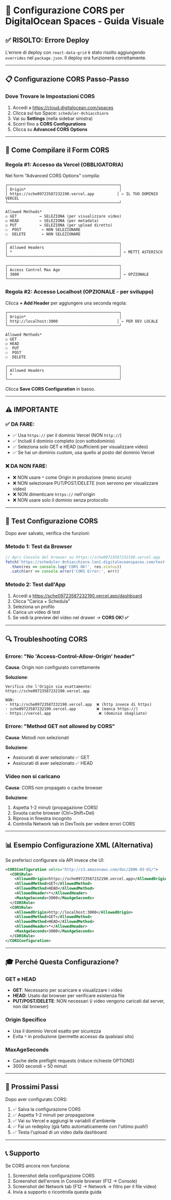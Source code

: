 # 🎯 Configurazione CORS per DigitalOcean Spaces - Guida Visuale

## ✅ RISOLTO: Errore Deploy

L'errore di deploy con `react-data-grid` è stato risolto aggiungendo `overrides` nel `package.json`. Il deploy ora funzionerà correttamente.

---

## 📋 Configurazione CORS Passo-Passo

### Dove Trovare le Impostazioni CORS

1. Accedi a https://cloud.digitalocean.com/spaces
2. Clicca sul tuo Space: `scheduler-0chiacchiere`
3. Vai su **Settings** (nella sidebar sinistra)
4. Scorri fino a **CORS Configurations**
5. Clicca su **Advanced CORS Options**

---

## 🔧 Come Compilare il Form CORS

### Regola #1: Accesso da Vercel (OBBLIGATORIA)

Nel form "Advanced CORS Options" compila:

```
┌─────────────────────────────────────────────────┐
│ Origin*                                         │
│ https://sche09723587232190.vercel.app          │ ← IL TUO DOMINIO VERCEL
└─────────────────────────────────────────────────┘

Allowed Methods*
☑️ GET          ← SELEZIONA (per visualizzare video)
☑️ HEAD         ← SELEZIONA (per metadata)
☑️ PUT          ← SELEZIONA (per upload diretto)
☐  POST         ← NON SELEZIONARE
☐  DELETE       ← NON SELEZIONARE

┌─────────────────────────────────────────────────┐
│ Allowed Headers                                 │
│ *                                               │ ← METTI ASTERISCO
└─────────────────────────────────────────────────┘

┌─────────────────────────────────────────────────┐
│ Access Control Max Age                          │
│ 3000                                            │ ← OPZIONALE
└─────────────────────────────────────────────────┘
```

### Regola #2: Accesso Localhost (OPZIONALE - per sviluppo)

Clicca **+ Add Header** per aggiungere una seconda regola:

```
┌─────────────────────────────────────────────────┐
│ Origin*                                         │
│ http://localhost:3000                          │ ← PER DEV LOCALE
└─────────────────────────────────────────────────┘

Allowed Methods*
☑️ GET
☑️ HEAD
☐  PUT
☐  POST
☐  DELETE

┌─────────────────────────────────────────────────┐
│ Allowed Headers                                 │
│ *                                               │
└─────────────────────────────────────────────────┘
```

Clicca **Save CORS Configuration** in basso.

---

## ⚠️ IMPORTANTE

### ✅ DA FARE:
- ✅ Usa `https://` per il dominio Vercel (NON `http://`)
- ✅ Includi il dominio completo (con sottodominio)
- ✅ Seleziona solo GET e HEAD (sufficienti per visualizzare video)
- ✅ Se hai un dominio custom, usa quello al posto del dominio Vercel

### ❌ DA NON FARE:
- ❌ NON usare `*` come Origin in produzione (meno sicuro)
- ❌ NON selezionare PUT/POST/DELETE (non servono per visualizzare video)
- ❌ NON dimenticare `https://` nell'origin
- ❌ NON usare solo il dominio senza protocollo

---

## 🧪 Test Configurazione CORS

Dopo aver salvato, verifica che funzioni:

### Metodo 1: Test da Browser
```javascript
// Apri Console del browser su https://sche09723587232190.vercel.app
fetch('https://scheduler-0chiacchiere.lon1.digitaloceanspaces.com/test-file.mp4')
  .then(res => console.log('CORS OK!', res.status))
  .catch(err => console.error('CORS Error:', err))
```

### Metodo 2: Test dall'App
1. Accedi a https://sche09723587232190.vercel.app/dashboard
2. Clicca "Carica + Schedula"
3. Seleziona un profilo
4. Carica un video di test
5. Se vedi la preview del video nel drawer → **CORS OK! ✅**

---

## 🔍 Troubleshooting CORS

### Errore: "No 'Access-Control-Allow-Origin' header"

**Causa**: Origin non configurato correttamente

**Soluzione**:
```
Verifica che l'Origin sia esattamente:
https://sche09723587232190.vercel.app

NON:
- http://sche09723587232190.vercel.app  ❌ (http invece di https)
- sche09723587232190.vercel.app         ❌ (manca https://)
- https://vercel.app                     ❌ (dominio sbagliato)
```

### Errore: "Method GET not allowed by CORS"

**Causa**: Metodi non selezionati

**Soluzione**:
- Assicurati di aver selezionato ✅ GET
- Assicurati di aver selezionato ✅ HEAD

### Video non si caricano

**Causa**: CORS non propagato o cache browser

**Soluzione**:
1. Aspetta 1-2 minuti (propagazione CORS)
2. Svuota cache browser (Ctrl+Shift+Del)
3. Riprova in finestra incognito
4. Controlla Network tab in DevTools per vedere errori CORS

---

## 📊 Esempio Configurazione XML (Alternativa)

Se preferisci configurare via API invece che UI:

```xml
<CORSConfiguration xmlns="http://s3.amazonaws.com/doc/2006-03-01/">
  <CORSRule>
    <AllowedOrigin>https://sche09723587232190.vercel.app</AllowedOrigin>
    <AllowedMethod>GET</AllowedMethod>
    <AllowedMethod>HEAD</AllowedMethod>
    <AllowedHeader>*</AllowedHeader>
    <MaxAgeSeconds>3000</MaxAgeSeconds>
  </CORSRule>
  <CORSRule>
    <AllowedOrigin>http://localhost:3000</AllowedOrigin>
    <AllowedMethod>GET</AllowedMethod>
    <AllowedMethod>HEAD</AllowedMethod>
    <AllowedHeader>*</AllowedHeader>
    <MaxAgeSeconds>3000</MaxAgeSeconds>
  </CORSRule>
</CORSConfiguration>
```

---

## 🎓 Perché Questa Configurazione?

### GET e HEAD
- **GET**: Necessario per scaricare e visualizzare i video
- **HEAD**: Usato dai browser per verificare esistenza file
- **PUT/POST/DELETE**: NON necessari (i video vengono caricati dal server, non dal browser)

### Origin Specifico
- Usa il dominio Vercel esatto per sicurezza
- Evita `*` in produzione (permette accesso da qualsiasi sito)

### MaxAgeSeconds
- Cache delle preflight requests (riduce richieste OPTIONS)
- 3000 secondi = 50 minuti

---

## 🚀 Prossimi Passi

Dopo aver configurato CORS:

1. ✅ Salva la configurazione CORS
2. ✅ Aspetta 1-2 minuti per propagazione
3. ✅ Vai su Vercel e aggiungi le variabili d'ambiente
4. ✅ Fai un redeploy (già fatto automaticamente con l'ultimo push!)
5. ✅ Testa l'upload di un video dalla dashboard

---

## 📞 Supporto

Se CORS ancora non funziona:
1. Screenshot della configurazione CORS
2. Screenshot dell'errore in Console browser (F12 → Console)
3. Screenshot del Network tab (F12 → Network → filtro per il file video)
4. Invia a supporto o ricontrolla questa guida
